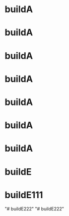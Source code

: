 # buildA
# buildA
# buildA
# buildA
# buildA
# buildA
# buildA
# buildE
# buildE111
"# buildE222" 
"# buildE222" 

